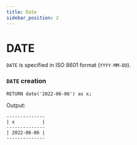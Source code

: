 ```yaml
---
title: Date
sidebar_position: 2
---
```


# DATE
`DATE` is specified in ISO 8601 format (`YYYY-MM-DD`). 


### `DATE` creation
```
RETURN date('2022-06-06') as x;
```
Output:
```
--------------
| x          |
--------------
| 2022-06-06 |
--------------
```